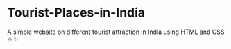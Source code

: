 # Tourist-Places-in-India


A simple website on different tourist attraction in India using HTML and CSS :fire: :sparkles:

